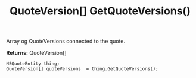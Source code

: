 ﻿---
uid: crmscript_ref_NSQuoteEntity_GetQuoteVersions
title: QuoteVersion[] GetQuoteVersions()
intellisense: NSQuoteEntity.GetQuoteVersions
keywords: NSQuoteEntity, GetQuoteVersions
so.topic: reference
---

Array og QuoteVersions connected to the quote.

**Returns:** QuoteVersion[]


```crmscript
NSQuoteEntity thing;
QuoteVersion[] quoteVersions  = thing.GetQuoteVersions();
```


